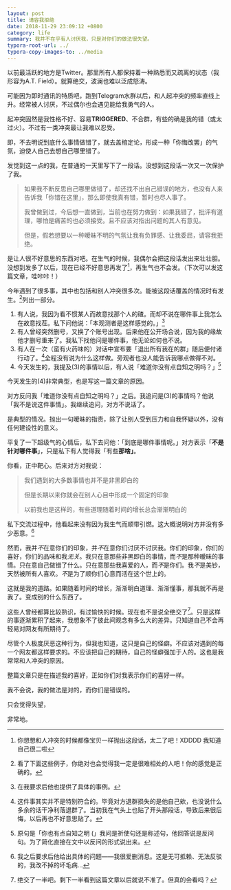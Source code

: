 ```yaml
---
layout: post
title: 请容我拒绝
date: 2018-11-29 23:09:12 +0800
category: life
summary: 我并不在乎有人讨厌我，只是对你们的做法很失望。
typora-root-url: ../
typora-copy-images-to: ../media
---
```


以前最活跃的地方是Twitter。那里所有人都保持着一种熟悉而又疏离的状态（我形容为A.T. Field）。就算绝交，波澜也难以泛成怒涛。

可能因为即时通讯的特质吧，跑到Telegram水群以后，和人起冲突的频率直线上升。经常被人讨厌，不过偶尔也会遇见能给我勇气的人。

起冲突固然是我性格不好、容易**TRIGGERED**、不合群，有些的确是我的错（或太过火）。不过有一类冲突最让我难以忍受。

即，不去明说到底什么事情做错了，就去盖棺定论，形成一种「你悔改罢」的气氛，迫使人自己去想自己哪里错了。

发觉到这一点的我，在普通的一天里写下了一段话。没想到这段话一次又一次保护了我。

> 如果我不断反思自己哪里做错了，却还找不出自己错误的地方，也没有人来告诉我「你错在这里」，那么即使我真有错，暂时也尽人事了。
>
> 我曾做到过，今后想一直做到，当前也在努力做到：如果我错了，批评有道理，哪怕是痛苦的也必须接受。且不应该对指出问题的其人有意见。
>
> 但是，假若想要以一种暧昧不明的气氛让我有负罪感、让我委屈，请容我拒绝。

是让人很不好意思的东西对吧。在生气的时候，我偶尔会把这段话发出来壮壮胆。没想到发多了以后，现在已经不好意思再发了[^1]，再生气也不会发。（下次可以发这篇文章，哇咔咔！）

[^1]: 你想想和人冲突的时候都像宝贝一样抛出这段话，太二了吧！XDDDD 我知道自己很二啦

今年遇到了很多事，其中也包括和别人冲突很多次。能被这段话覆盖的情况时有发生。[^2]列出一部分。

[^2]: 看了下面这些例子，你绝对也会觉得我一定是很难相处的人吧！你的感觉是正确的。

1. 有人说，我因为看不惯某人而故意找那个人的碴。而却不说在哪件事上我怎么在故意找茬。私下问他说：「本观测者是这样感觉的。」[^ya]
2. 有人曾经突然删号，又换了个账号出现。后来他在公开场合说，因为我的缘故他才删号重来了。我私下找他问是哪件事，他无论如何也不说。
3. 有人在一次（蛮有火药味的）对话中宣布要「退出所有我在的群」随后便付诸行动了。[^3]全程没有说为什么这样做。旁观者也没人能告诉我哪点做得不对。
4. 今天发生的，我提及(3)的事情以后，有人说「难道你没有点自知之明吗？」[^4]

[^ya]: 在我要求后他也提供了具体的事例。
[^3]: 这件事其实并不是特别符合的。毕竟对方退群损失的是他自己欸，也没说什么多余的话干净利落退群了。当初我在气头上也贴了开头那段话，导致后来很后悔，以后再也不好意思贴了。
[^4]: 原句是「你也有点自知之明 (」我问是祈使句还是称述句，他回答说是反问句。为了简化直接在文中以反问的形式说出来。

今天发生的(4)非常典型，也是写这一篇文章的原因。

对方反问我「难道你没有点自知之明吗？」之后。我追问是(3)的事情吗？他说「我不是说这件事情」。我继续追问，对方不说话了。

是典型的情况。抛出一句暧昧的指责，除了让别人受到压力和自我怀疑以外，没有任何建设性的意义。

平复了一下超级气的心情后，私下去问他：「到底是哪件事情呢。」对方表示「**不是针对哪件事**」，只是私下有人觉得我「有些**那啥」**。

你看，正中靶心。后来对方对我说：

> 我们遇到的大多数事情也并不是非黑即白的
>
> 但是长期以来你就会在别人心目中形成一个固定的印象
>
> 以前我也是这样的，有些道理随着时间的增长总会渐渐明白的

私下交流过程中，他看起来没有因为我生气而顺带引燃。这大概说明对方并没有多少恶意。[^zc]

[^zc]: 我之后要求后他给出具体的问题——我很爱删消息。这是无可抵赖、无法反驳的，我改不掉的坏毛病…

然而，我并*不*在意你们的印象，并*不*在意你们讨厌不讨厌我。你们的印象，你们的喜好，你们的品味和我*无关*。我只在意那些非黑即白的事情，而*不*是那种暧昧的事情。只在意自己做错了什么。只在意那些我喜爱的人，而*不*是你们。我*不*是美钞，天然被所有人喜欢。*不*是为了顺你们心意而活在这个世上的。

这就是我的道路。如果随着时间的增长，渐渐明白道理、渐渐懂事，那我就不再是我了。变成别的什么东西了。

这些人曾经都算比较熟识，有过愉快的时候。现在也不是说全绝交了[^5]。只是这样的事逐渐累积了起来，我想象不了彼此间观念有多么大的差异。只知道自己不会再轻易对网友有所期待了。

[^5]: 绝交了一半吧。剩下一半看到这篇文章以后就说不准了。但真的会看吗？

尽管个人极度厌恶这种行为，但我也知道，这只是自己的怪癖。不应该对遇到的每一个网友都这样要求的。不应该把自己的期待，自己的怪癖强加于人的。这也是我常常和人冲突的原因。

整篇文章只是在描述我的喜好，正如你们对我表示你们的喜好一样。

我不会说，我的做法是对的，而你们是错误的。

只会觉得失望，

非常地。